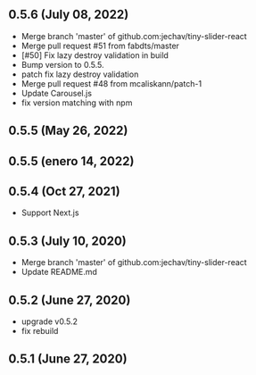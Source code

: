 ## 0.5.6 (July 08, 2022)
  - Merge branch 'master' of github.com:jechav/tiny-slider-react
  - Merge pull request #51 from fabdts/master
  - [#50] Fix lazy destroy validation in build
  - Bump version to 0.5.5.
  - patch fix lazy destroy validation
  - Merge pull request #48 from mcaliskann/patch-1
  - Update Carousel.js
  - fix version matching with npm

## 0.5.5 (May 26, 2022)


## 0.5.5 (enero 14, 2022)


## 0.5.4 (Oct 27, 2021)
  - Support Next.js

## 0.5.3 (July 10, 2020)
  - Merge branch 'master' of github.com:jechav/tiny-slider-react
  - Update README.md

## 0.5.2 (June 27, 2020)
  - upgrade v0.5.2
  - fix rebuild

## 0.5.1 (June 27, 2020)



